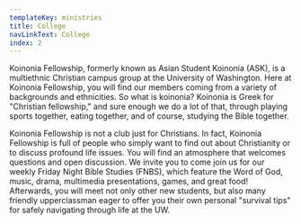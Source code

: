 ```yaml
---
templateKey: ministries
title: College
navLinkText: College
index: 2
---
```

Koinonia Fellowship, formerly known as Asian Student Koinonia (ASK), is a multiethnic Christian campus group at the University of Washington. Here at Koinonia Fellowship, you will find our members coming from a variety of backgrounds and ethnicities. So what is koinonia? Koinonia is Greek for "Christian fellowship," and sure enough we do a lot of that, through playing sports together, eating together, and of course, studying the Bible together.

Koinonia Fellowship is not a club just for Christians. In fact, Koinonia Fellowship is full of people who simply want to find out about Christianity or to discuss profound life issues. You will find an atmosphere that welcomes questions and open discussion. We invite you to come join us for our weekly Friday Night Bible Studies (FNBS), which feature the Word of God, music, drama, multimedia presentations, games, and great food! Afterwards, you will meet not only other new students, but also many friendly upperclassman eager to offer you their own personal "survival tips" for safely navigating through life at the UW.